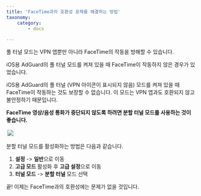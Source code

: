 ```yaml
---
title: 'FaceTime과의 호환성 문제를 해결하는 방법'
taxonomy:
    category:
        - docs
   
---
```


풀 터널 모드는 VPN 앱뿐만 아니라 FaceTime의 작동을 방해할 수 있습니다.

iOS용 AdGuard의 풀 터널 모드를 켜져 있을 때 FaceTime이 작동하지 않은 경우가 있었습니다.

iOS용 AdGuard의 풀 터널 (VPN 아이콘이 표시되지 않음) 모드를 켜져 있을 때 FaceTime이 작동하는 것도 보장할 수 없습니다. 이 모드는 VPN 앱과도 호환되지 않고 불안정하기 때문입니다.

**FaceTime 영상/음성 통화가 중단되지 않도록 하려면 분할 터널 모드를 사용하는 것이 좋습니다.**


<img src="https://cdn.adguard.com/public/Adguard/kb/newscreenshots/Ko/tunnel-mode.jpg" style="border: 1px solid #efefef; max-width: 300px; padding: 2px;">

분할 터널 모드를 활성화하는 방법은 다음과 같습니다.

1. **설정** -> **일반**으로 이동
2. **고급 모드** 활성화 후 **고급 설정**으로 이동
3. **터널 모드** -> **분할 터널** 모드 선택

끝! 이제는 FaceTime과의 호환성에는 문제가 없을 것입니다. 
